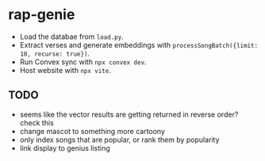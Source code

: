 # rap-genie

- Load the databae from `load.py`.
- Extract verses and generate embeddings with `processSongBatch({limit: 10, recurse: true})`.
- Run Convex sync with `npx convex dev`.
- Host website with `npx vite`.

## TODO

- seems like the vector results are getting returned in reverse order? check this
- change mascot to something more cartoony
- only index songs that are popular, or rank them by popularity
- link display to genius listing

